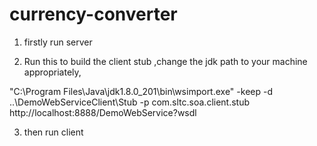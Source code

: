 # currency-converter

1. firstly run server

2. Run this to build the client stub ,change the jdk path to your machine appropriately,

"C:\Program Files\Java\jdk1.8.0_201\bin\wsimport.exe" -keep -d ..\DemoWebServiceClient\Stub -p com.sltc.soa.client.stub http://localhost:8888/DemoWebService?wsdl

3. then run client
